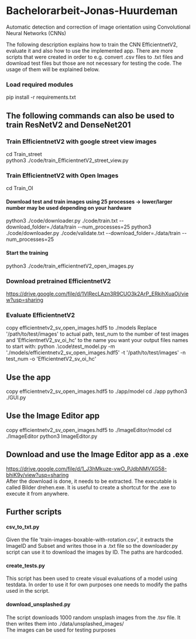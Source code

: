 # Bachelorarbeit-Jonas-Huurdeman
Automatic detection and correction of image orientation using Convolutional Neural Networks (CNNs) <br>

The following description explains how to train the CNN EfficientnetV2, evaluate it and also how to use the implemented app.
There are more scripts that were created in order to e.g. convert .csv files to .txt files and download test files but those are not necessary for testing the code.
The usage of them will be explained below.
### Load required modules
pip install -r requirements.txt

## The following commands can also be used to train ResNetV2 and DenseNet201
### Train EfficientnetV2 with google street view images
cd Train_street <br>
python3 ./code/train_EfficientnetV2_street_view.py
### Train EfficientnetV2 with Open Images
cd Train_OI
#### Download test and train images using 25 processes -> lower/larger number may be used depending on your hardware
python3 ./code/downloader.py ./code/train.txt --download_folder=./data/train --num_processes=25
python3 ./code/downloader.py ./code/validate.txt --download_folder=./data/train --num_processes=25
#### Start the training
python3 ./code/train_efficientnetV2_open_images.py

### Download pretrained EfficientnetV2
https://drive.google.com/file/d/1VlRecLAzn3R9CUO3k2ArP_ERkihXuaOj/view?usp=sharing <br>

### Evaluate EfficientnetV2
copy efficientnetv2_sv_open_images.hdf5 to ./models
Replace '/path/to/test/images' to actual path, test_num to the number of test images and 'EfficientnetV2_sv_oi_hc' to the name you want
your output files names to start with:
python .\code\test_model.py -m './models/efficientnetv2_sv_open_images.hdf5' -t '/path/to/test/images' -n test_num -o 'EfficientnetV2_sv_oi_hc'

## Use the app 
copy efficientnetv2_sv_open_images.hdf5 to ./app/model
cd ./app
python3 ./GUI.py

## Use the Image Editor app
copy efficientnetv2_sv_open_images.hdf5 to ./ImageEditor/model
cd ./ImageEditor
python3 ImageEditor.py

## Download and use the Image Editor app as a .exe
https://drive.google.com/file/d/1_J3hMkuze-vwO_PJdbNMVXG58-bhiK9y/view?usp=sharing <br>
After the download is done, it needs to be extracted. The executable is called
Bilder drehen.exe. It is useful to create a shortcut for the .exe to execute it from anywhere.
## Further scripts
#### csv_to_txt.py
Given the file 'train-images-boxable-with-rotation.csv', it extracts the ImageID and Subset and writes those in a .txt file so the downloader.py script
can use it to download the images by ID. The paths are hardcoded.
#### create_tests.py
This script has been used to create visual evaluations of a model using testdata. In order to use it for own purposes one needs to modify the paths used in the script.
#### download_unsplashed.py
The script downloads 1000 random unsplash images from the .tsv file. It then writes them into ./data/unsplashed_images/ <br>
The images can be used for testing purposes
